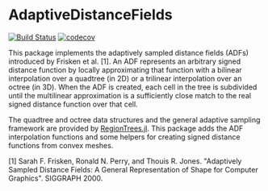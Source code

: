 # AdaptiveDistanceFields

[![Build Status](https://travis-ci.org/rdeits/AdaptiveDistanceFields.jl.svg?branch=master)](https://travis-ci.org/rdeits/AdaptiveDistanceFields.jl)
[![codecov](https://codecov.io/gh/rdeits/AdaptiveDistanceFields.jl/branch/master/graph/badge.svg)](https://codecov.io/gh/rdeits/AdaptiveDistanceFields.jl)

This package implements the adaptively sampled distance fields (ADFs) introduced by Frisken et al. [1]. An ADF represents an arbitrary signed distance function by locally approximating that function with a bilinear interpolation over a quadtree (in 2D) or a trilinear interpolation over an octree (in 3D). When the ADF is created, each cell in the tree is subdivided until the multilinear approximation is a sufficiently close match to the real signed distance function over that cell. 

The quadtree and octree data structures and the general adaptive sampling framework are provided by [RegionTrees.jl](https://github.com/rdeits/RegionTrees.jl). This package adds the ADF interpolation functions and some helpers for creating signed distance functions from convex meshes.

[1] Sarah F. Frisken, Ronald N. Perry, and Thouis R. Jones. "Adaptively Sampled Distance Fields: A General Representation of Shape for Computer Graphics". SIGGRAPH 2000. 
